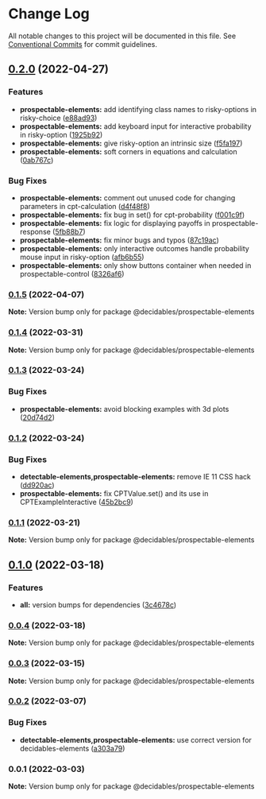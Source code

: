 # Change Log

All notable changes to this project will be documented in this file.
See [Conventional Commits](https://conventionalcommits.org) for commit guidelines.

## [0.2.0](https://github.com/decidables/decidables/compare/@decidables/prospectable-elements@0.1.5...@decidables/prospectable-elements@0.2.0) (2022-04-27)


### Features

* **prospectable-elements:** add identifying class names to risky-options in risky-choice ([e88ad93](https://github.com/decidables/decidables/commit/e88ad93200ac84034b301eb974e07c9d791ddcbb))
* **prospectable-elements:** add keyboard input for interactive probability in risky-option ([1925b92](https://github.com/decidables/decidables/commit/1925b92bcfa3e4370b77be5adb5893a1416d0dc7))
* **prospectable-elements:** give risky-option an intrinsic size ([f5fa197](https://github.com/decidables/decidables/commit/f5fa1973caeee0f1a22fc075f8c2c8a1f26ddeac))
* **prospectable-elements:** soft corners in equations and calculation ([0ab767c](https://github.com/decidables/decidables/commit/0ab767c66b02b298c66d2a7a821c5464c0f5f8e2))


### Bug Fixes

* **prospectable-elements:** comment out unused code for changing parameters in cpt-calculation ([d4f48f8](https://github.com/decidables/decidables/commit/d4f48f8a008017895804470e688e9220d490c5c3))
* **prospectable-elements:** fix bug in set() for cpt-probability ([f001c9f](https://github.com/decidables/decidables/commit/f001c9f058ea52175479aa1f4ec731cf8ca47494))
* **prospectable-elements:** fix logic for displaying payoffs in prospectable-response ([5fb88b7](https://github.com/decidables/decidables/commit/5fb88b71bd5cb83a8ebcc75813eed098c23537d7))
* **prospectable-elements:** fix minor bugs and typos ([87c19ac](https://github.com/decidables/decidables/commit/87c19ac6799b09d948e41aed3fc045f90e40e654))
* **prospectable-elements:** only interactive outcomes handle probability mouse input in risky-option ([afb6b55](https://github.com/decidables/decidables/commit/afb6b5523918cf068fab026fe9056ba02dd6a04e))
* **prospectable-elements:** only show buttons container when needed in prospectable-control ([8326af6](https://github.com/decidables/decidables/commit/8326af6460333c76f2060eefcd0592430a52ac92))



### [0.1.5](https://github.com/decidables/decidables/compare/@decidables/prospectable-elements@0.1.4...@decidables/prospectable-elements@0.1.5) (2022-04-07)

**Note:** Version bump only for package @decidables/prospectable-elements





### [0.1.4](https://github.com/decidables/decidables/compare/@decidables/prospectable-elements@0.1.3...@decidables/prospectable-elements@0.1.4) (2022-03-31)

**Note:** Version bump only for package @decidables/prospectable-elements





### [0.1.3](https://github.com/decidables/decidables/compare/@decidables/prospectable-elements@0.1.2...@decidables/prospectable-elements@0.1.3) (2022-03-24)


### Bug Fixes

* **prospectable-elements:** avoid blocking examples with 3d plots ([20d74d2](https://github.com/decidables/decidables/commit/20d74d27f0b37c52de6b9fc2cb0772d688a81ccc))



### [0.1.2](https://github.com/decidables/decidables/compare/@decidables/prospectable-elements@0.1.1...@decidables/prospectable-elements@0.1.2) (2022-03-24)


### Bug Fixes

* **detectable-elements,prospectable-elements:** remove IE 11 CSS hack ([dd920ac](https://github.com/decidables/decidables/commit/dd920ac9934cc74a4303a9753771818273aecf71))
* **prospectable-elements:** fix CPTValue.set() and its use in CPTExampleInteractive ([45b2bc9](https://github.com/decidables/decidables/commit/45b2bc92903c755d804f496a1d07bbbdf8942dca))



### [0.1.1](https://github.com/decidables/decidables/compare/@decidables/prospectable-elements@0.1.0...@decidables/prospectable-elements@0.1.1) (2022-03-21)

**Note:** Version bump only for package @decidables/prospectable-elements





## [0.1.0](https://github.com/decidables/decidables/compare/@decidables/prospectable-elements@0.0.4...@decidables/prospectable-elements@0.1.0) (2022-03-18)


### Features

* **all:** version bumps for dependencies ([3c4678c](https://github.com/decidables/decidables/commit/3c4678cb8753cac592feeaa646dd57b7ec622536))



### [0.0.4](https://github.com/decidables/decidables/compare/@decidables/prospectable-elements@0.0.3...@decidables/prospectable-elements@0.0.4) (2022-03-18)

**Note:** Version bump only for package @decidables/prospectable-elements





### [0.0.3](https://github.com/decidables/decidables/compare/@decidables/prospectable-elements@0.0.2...@decidables/prospectable-elements@0.0.3) (2022-03-15)

**Note:** Version bump only for package @decidables/prospectable-elements





### [0.0.2](https://github.com/decidables/decidables/compare/@decidables/prospectable-elements@0.0.1...@decidables/prospectable-elements@0.0.2) (2022-03-07)


### Bug Fixes

* **detectable-elements,prospectable-elements:** use correct version for decidables-elements ([a303a79](https://github.com/decidables/decidables/commit/a303a795ee0039ae85c06e035248df402e543f2a))



### 0.0.1 (2022-03-03)

**Note:** Version bump only for package @decidables/prospectable-elements
